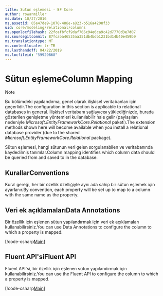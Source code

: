 ```yaml
---
title: Sütun eşlemesi - EF Core
author: rowanmiller
ms.date: 10/27/2016
ms.assetid: 05a47de9-1078-488e-a823-b516a4208f33
uid: core/modeling/relational/columns
ms.openlocfilehash: 22fcafbfcf9daf765c94e6ca9c42d7770d3e7d07
ms.sourcegitcommit: 87fcaba46535aa351db4bdb1231bd14b40e459b9
ms.translationtype: MT
ms.contentlocale: tr-TR
ms.lasthandoff: 04/22/2019
ms.locfileid: "59929868"
---
```

# <a name="column-mapping"></a><span data-ttu-id="9dcbb-102">Sütun eşleme</span><span class="sxs-lookup"><span data-stu-id="9dcbb-102">Column Mapping</span></span>

> [!NOTE]  
> <span data-ttu-id="9dcbb-103">Bu bölümdeki yapılandırma, genel olarak ilişkisel veritabanları için geçerlidir.</span><span class="sxs-lookup"><span data-stu-id="9dcbb-103">The configuration in this section is applicable to relational databases in general.</span></span> <span data-ttu-id="9dcbb-104">İlişkisel veritabanı sağlayıcısı yüklediğinizde, burada gösterilen genişletme yöntemleri kullanılabilir hale gelir (paylaşılan nedeniyle *Microsoft.EntityFrameworkCore.Relational* paketi).</span><span class="sxs-lookup"><span data-stu-id="9dcbb-104">The extension methods shown here will become available when you install a relational database provider (due to the shared *Microsoft.EntityFrameworkCore.Relational* package).</span></span>

<span data-ttu-id="9dcbb-105">Sütun eşlemesi, hangi sütunun veri gelen sorgulanabilen ve veritabanında kaydedilmiş tanımlar.</span><span class="sxs-lookup"><span data-stu-id="9dcbb-105">Column mapping identifies which column data should be queried from and saved to in the database.</span></span>

## <a name="conventions"></a><span data-ttu-id="9dcbb-106">Kurallar</span><span class="sxs-lookup"><span data-stu-id="9dcbb-106">Conventions</span></span>

<span data-ttu-id="9dcbb-107">Kural gereği, her bir özellik özelliğiyle aynı ada sahip bir sütun eşlemek için ayarlanır.</span><span class="sxs-lookup"><span data-stu-id="9dcbb-107">By convention, each property will be set up to map to a column with the same name as the property.</span></span>

## <a name="data-annotations"></a><span data-ttu-id="9dcbb-108">Veri ek açıklamaları</span><span class="sxs-lookup"><span data-stu-id="9dcbb-108">Data Annotations</span></span>

<span data-ttu-id="9dcbb-109">Bir özellik için eşlenen sütun yapılandırmak için veri ek açıklamaları kullanabilirsiniz.</span><span class="sxs-lookup"><span data-stu-id="9dcbb-109">You can use Data Annotations to configure the column to which a property is mapped.</span></span>

[!code-csharp[Main](../../../../samples/core/Modeling/DataAnnotations/Samples/Relational/Column.cs?highlight=13)]

## <a name="fluent-api"></a><span data-ttu-id="9dcbb-110">Fluent API'si</span><span class="sxs-lookup"><span data-stu-id="9dcbb-110">Fluent API</span></span>

<span data-ttu-id="9dcbb-111">Fluent API'si, bir özellik için eşlenen sütun yapılandırmak için kullanabilirsiniz.</span><span class="sxs-lookup"><span data-stu-id="9dcbb-111">You can use the Fluent API to configure the column to which a property is mapped.</span></span>

[!code-csharp[Main](../../../../samples/core/Modeling/FluentAPI/Samples/Relational/Column.cs?highlight=11-13)]
